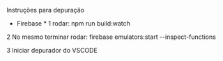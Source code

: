 Instruções para depuração

* Firebase *
1 rodar:
npm run build:watch

2 No mesmo terminar rodar:
firebase emulators:start --inspect-functions

3 Iniciar depurador do VSCODE
